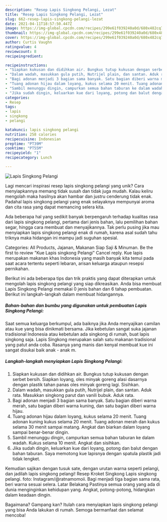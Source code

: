 ```yaml
---
description: "Resep Lapis Singkong Pelangi, Lezat"
title: "Resep Lapis Singkong Pelangi, Lezat"
slug: 662-resep-lapis-singkong-pelangi-lezat
date: 2021-04-11T18:57:50.447Z
image: https://img-global.cpcdn.com/recipes/299e61f039240a0d/680x482cq70/lapis-singkong-pelangi-foto-resep-utama.jpg
thumbnail: https://img-global.cpcdn.com/recipes/299e61f039240a0d/680x482cq70/lapis-singkong-pelangi-foto-resep-utama.jpg
cover: https://img-global.cpcdn.com/recipes/299e61f039240a0d/680x482cq70/lapis-singkong-pelangi-foto-resep-utama.jpg
author: Curtis Vaughn
ratingvalue: 4
reviewcount: 8
recipeingredient:

recipeinstructions:
- "Siapkan kukusan dan didihkan air. Bungkus tutup kukusan dengan serbet bersih. Siapkan loyang, oles minyak goreng alasi dasarnya dengan plastik tahan panas oles minyak goreng lagi. Sisihkan."
- "Dalam wadah, masukkan gula putih, Nutrijel plain, dan santan. Aduk rata. Masukkan singkong parut dan vanili bubuk. Aduk rata."
- "Bagi adonan menjadi 3 bagian sama banyak. Satu bagian diberi warna merah, satu bagian diberi warna kuning, dan satu bagian diberi warna hijau."
- "Tuang adonan hijau dalam loyang, kukus selama 20 menit. Tuang adonan kuning kukus selama 20 menit. Tuang adonan merah dan kukus selama 30 menit sampai matang. Angkat dan biarkan dalam loyang sampai benar-benar dingin."
- "Sambil menunggu dingin, campurkan semua bahan taburan ke dalam wadah. Kukus selama 10 menit. Angkat dan sisihkan."
- "Jika sudah dingin, keluarkan kue dari loyang, potong dan balut dengan bahan taburan. Saya memotong kue lapisnya dengan spatula plastik jadi tidak lengket."
categories:
- Resep
tags:
- lapis
- singkong
- pelangi

katakunci: lapis singkong pelangi 
nutrition: 258 calories
recipecuisine: Indonesian
preptime: "PT39M"
cooktime: "PT55M"
recipeyield: "1"
recipecategory: Lunch

---
```



![Lapis Singkong Pelangi](https://img-global.cpcdn.com/recipes/299e61f039240a0d/680x482cq70/lapis-singkong-pelangi-foto-resep-utama.jpg)

Lagi mencari inspirasi resep lapis singkong pelangi yang unik? Cara menyiapkannya memang tidak susah dan tidak juga mudah. Kalau keliru mengolah maka hasilnya akan hambar dan justru cenderung tidak enak. Padahal lapis singkong pelangi yang enak selayaknya mempunyai aroma dan cita rasa yang dapat memancing selera kita.

Ada beberapa hal yang sedikit banyak berpengaruh terhadap kualitas rasa dari lapis singkong pelangi, pertama dari jenis bahan, lalu pemilihan bahan segar, hingga cara membuat dan menyajikannya. Tak perlu pusing jika mau menyiapkan lapis singkong pelangi enak di rumah, karena asal sudah tahu triknya maka hidangan ini mampu jadi suguhan spesial.

Categories: All Products, Jajanan, Makanan Siap Saji &amp; Minuman. Be the first to review &#34;Kue Lapis singkong Pelangi&#34; Cancel reply. Kue lapis merupakan makanan khas Indonesia yang masih banyak kita temui pada saat acara tertentu seperti lebaran, arisan keluarga ataupun resepsi pernikahan.


Berikut ini ada beberapa tips dan trik praktis yang dapat diterapkan untuk mengolah lapis singkong pelangi yang siap dikreasikan. Anda bisa membuat Lapis Singkong Pelangi memakai 0 jenis bahan dan 6 tahap pembuatan. Berikut ini langkah-langkah dalam membuat hidangannya.

<!--inarticleads1-->

##### Bahan-bahan dan bumbu yang digunakan untuk pembuatan Lapis Singkong Pelangi:



Saat semua keluarga berkumpul, ada baiknya jika Anda menyajikan camilan atau kue yang bisa dinikmati bersama. Jika kebetulan sangat suka jajanan tradisional Indonesia atau kebetulan ada singkong di rumah, buat lapis singkong saja. Lapis Singkong merupakan salah satu makanan tradisional yang patut anda coba. Rasanya yang manis dan kenyal membuat kue ini sangat disukai baik anak - anak m. 

<!--inarticleads2-->

##### Langkah-langkah menyiapkan Lapis Singkong Pelangi:

1. Siapkan kukusan dan didihkan air. Bungkus tutup kukusan dengan serbet bersih. Siapkan loyang, oles minyak goreng alasi dasarnya dengan plastik tahan panas oles minyak goreng lagi. Sisihkan.
1. Dalam wadah, masukkan gula putih, Nutrijel plain, dan santan. Aduk rata. Masukkan singkong parut dan vanili bubuk. Aduk rata.
1. Bagi adonan menjadi 3 bagian sama banyak. Satu bagian diberi warna merah, satu bagian diberi warna kuning, dan satu bagian diberi warna hijau.
1. Tuang adonan hijau dalam loyang, kukus selama 20 menit. Tuang adonan kuning kukus selama 20 menit. Tuang adonan merah dan kukus selama 30 menit sampai matang. Angkat dan biarkan dalam loyang sampai benar-benar dingin.
1. Sambil menunggu dingin, campurkan semua bahan taburan ke dalam wadah. Kukus selama 10 menit. Angkat dan sisihkan.
1. Jika sudah dingin, keluarkan kue dari loyang, potong dan balut dengan bahan taburan. Saya memotong kue lapisnya dengan spatula plastik jadi tidak lengket.


Kemudian sajikan dengan tusuk sate, dengan urutan warna seperti pelangi, dan jadilah lapis singkong pelangi! Resep Kroket Singkong Lapis singkong pelangi. foto: Instagram/@ratnamomoii. Bagi menjadi tiga bagian sama rata, beri warna sesuai selera. Latar Belakang Pastinya semua orang yang ada di dunia menginginkan kehidupan yang. Angkat, potong-potong, hidangkan dalam keadaan dingin. 

Bagaimana? Gampang kan? Itulah cara menyiapkan lapis singkong pelangi yang bisa Anda lakukan di rumah. Semoga bermanfaat dan selamat mencoba!
